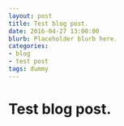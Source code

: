 ```yaml
---
layout: post
title: Test blog post.
date: 2016-04-27 13:00:00
blurb: Placeholder blurb here.
categories: 
- blog
- test post
tags: dummy
---
```

# Test blog post.